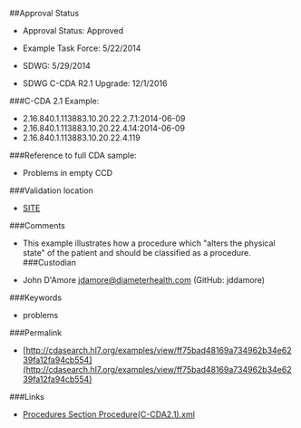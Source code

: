 ##Approval Status 

* Approval Status: Approved
* Example Task Force: 5/22/2014
* SDWG: 5/29/2014

* SDWG C-CDA R2.1 Upgrade: 12/1/2016    

###C-CDA 2.1 Example:

* 2.16.840.1.113883.10.20.22.2.7.1:2014-06-09
* 2.16.840.1.113883.10.20.22.4.14:2014-06-09
* 2.16.840.1.113883.10.20.22.4.119

###Reference to full CDA sample:
* Problems in empty CCD


###Validation location

* [SITE](https://sitenv.org/sandbox-ccda/ccda-validator)


###Comments

* This example illustrates how a procedure which "alters the physical state" of the patient and should be classified as a procedure.
###Custodian

* John D'Amore jdamore@diameterhealth.com (GitHub: jddamore)



###Keywords

* problems


###Permalink

* [http://cdasearch.hl7.org/examples/view/ff75bad48169a734962b34e6239fa12fa94cb554](http://cdasearch.hl7.org/examples/view/ff75bad48169a734962b34e6239fa12fa94cb554)

###Links

* [Procedures Section Procedure(C-CDA2.1).xml](https://github.com/HL7/C-CDA-Examples/tree/master/Procedures/Procedures%20Section%20Procedure%20Entry/Procedures%20Section%20Procedure%28C-CDA2.1%29.xml)
